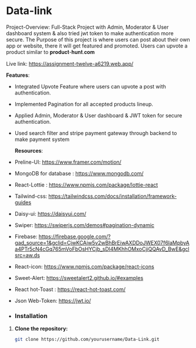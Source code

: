 # Data-link

Project-Overview: Full-Stack Project with Admin, Moderator & User dashboard system & also tried jwt token to make authentication more secure. The Purpose of this project is where users can post about their own app or website, there it will get featured and promoted. Users can upvote a product similar to 𝐩𝐫𝐨𝐝𝐮𝐜𝐭-𝐡𝐮𝐧𝐭.𝐜𝐨𝐦 

Live link: https://assignment-twelve-a6219.web.app/

 **Features**:
- Integrated Upvote Feature where users can upvote a post with authentication.
- Implemented Pagination for all accepted products lineup.
- Applied Admin, Moderator & User dashboard & JWT token for secure authentication.
- Used search filter and stripe payment gateway through backend to make payment system

  **Resources**:
- Preline-UI: https://www.framer.com/motion/
- MongoDB for database : https://www.mongodb.com/
- React-Lottie : https://www.npmjs.com/package/lottie-react
- Tailwind-css: https://tailwindcss.com/docs/installation/framework-guides
- Daisy-ui: https://daisyui.com/
- Swiper: https://swiperjs.com/demos#pagination-dynamic
- Firebase: https://firebase.google.com/?gad_source=1&gclid=CjwKCAjw5v2wBhBrEiwAXDDoJWEX07f6laMpbyAa4PTr5cN4cGq765mVoFbOsHYCjb_sDl4MKhhOMxoCjiQQAvD_BwE&gclsrc=aw.ds
- React-icon: https://www.npmjs.com/package/react-icons
- Sweet-Alert: https://sweetalert2.github.io/#examples
- React hot-Toast : https://react-hot-toast.com/
- Json Web-Token: https://jwt.io/

- ### Installation

1. **Clone the repository:**

   ```sh
   git clone https://github.com/yourusername/Data-Link.git


